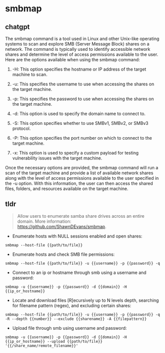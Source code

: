 # smbmap 
## chatgpt 
The smbmap command is a tool used in Linux and other Unix-like operating systems to scan and explore SMB (Server Message Block) shares on a network. The command is typically used to identify accessible network shares and determine the level of access permissions available to the user. Here are the options available when using the smbmap command:

1. -H: This option specifies the hostname or IP address of the target machine to scan.

2. -u: This specifies the username to use when accessing the shares on the target machine.

3. -p: This specifies the password to use when accessing the shares on the target machine.

4. -d: This option is used to specify the domain name to connect to.

5. -S: This option specifies whether to use SMBv1, SMBv2, or SMBv3 protocol.

6. -P: This option specifies the port number on which to connect to the target machine.

7. -x: This option is used to specify a custom payload for testing vulnerability issues with the target machine.

Once the necessary options are provided, the smbmap command will run a scan of the target machine and provide a list of available network shares along with the level of access permissions available to the user specified in the -u option. With this information, the user can then access the shared files, folders, and resources available on the target machine. 

## tldr 
 
> Allow users to enumerate samba share drives across an entire domain.
> More information: <https://github.com/ShawnDEvans/smbmap>.

- Enumerate hosts with NULL sessions enabled and open shares:

`smbmap --host-file {{path/to/file}}`

- Enumerate hosts and check SMB file permissions:

`smbmap --host-file {{path/to/file}} -u {{username}} -p {{password}} -q`

- Connect to an ip or hostname through smb using a username and password:

`smbmap -u {{username}} -p {{password}} -d {{domain}} -H {{ip_or_hostname}}`

- Locate and download files [R]ecursively up to N levels depth, searching for filename pattern (regex), and excluding certain shares:

`smbmap --host-file {{path/to/file}} -u {{username}} -p {{password}} -q -R --depth {{number}} --exclude {{sharename}} -A {{filepattern}}`

- Upload file through smb using username and password:

`smbmap -u {{username}} -p {{password}} -d {{domain}} -H {{ip_or_hostname}} --upload {{path/to/file}} '{{/share_name/remote_filename}}'`
